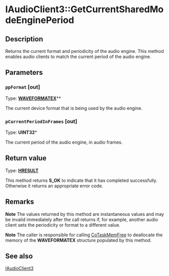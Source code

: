 # IAudioClient3::GetCurrentSharedModeEnginePeriod

## Description

Returns the current format and periodicity of the audio engine. This method enables audio clients to match the current period of the audio engine.

## Parameters

### `ppFormat` [out]

Type: **[WAVEFORMATEX](https://learn.microsoft.com/previous-versions/dd757713(v=vs.85))****

The current device format that is being used by the audio engine.

### `pCurrentPeriodInFrames` [out]

Type: **UINT32***

The current period of the audio engine, in audio frames.

## Return value

Type: **[HRESULT](https://learn.microsoft.com/windows/win32/com/structure-of-com-error-codes)**

This method returns **S_OK** to indicate that it has completed successfully. Otherwise it returns an appropriate error code.

## Remarks

**Note** The values returned by this method are instantaneous values and may be invalid immediately after the call returns if, for example, another audio client sets the periodicity or format to a different value.

**Note** The caller is responsible for calling [CoTaskMemFree](https://learn.microsoft.com/windows/desktop/api/combaseapi/nf-combaseapi-cotaskmemfree) to deallocate the memory of the **WAVEFORMATEX** structure populated by this method.

## See also

[IAudioClient3](https://learn.microsoft.com/windows/desktop/api/audioclient/nn-audioclient-iaudioclient3)